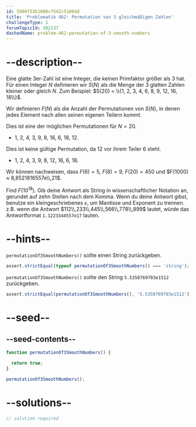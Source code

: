 ```yaml
---
id: 5900f53b1000cf542c51004d
title: 'Problematik 462: Permutation von 3 gleichmäßigen Zahlen'
challengeType: 1
forumTopicId: 302137
dashedName: problem-462-permutation-of-3-smooth-numbers
---
```


# --description--

Eine glatte 3er-Zahl ist eine Integer, die keinen Primfaktor größer als 3 hat. Für einen Integer $N$ definieren wir $S(N)$ als die Menge der 3 glatten Zahlen kleiner oder gleich $N$. Zum Beispiel: $S(20) = \\{1, 2, 3, 4, 6, 8, 9, 12, 16, 18\\}$.

Wir definieren $F(N)$ als die Anzahl der Permutationen von $S(N)$, in denen jedes Element nach allen seinen eigenen Teilern kommt.

Dies ist eine der möglichen Permutationen für $N = 20$.

-   1, 2, 4, 3, 9, 8, 16, 6, 18, 12.

Dies ist keine gültige Permutation, da 12 vor ihrem Teiler 6 steht.

-   1, 2, 4, 3, 9, 8, 12, 16, 6, 18.

Wir können nachweisen, dass $F(6) = 5$, $F(8) = 9$, $F(20) = 450$ und $F(1000) ≈ 8,8521816557e\\,21$.

Find $F({10}^{18})$. Gib deine Antwort als String in wissenschaftlicher Notation an, gerundet auf zehn Stellen nach dem Komma. Wenn du deine Antwort gibst, benutze ein kleingeschriebenes `e`, um Mantisse und Exponent zu trennen. z.B. wenn die Antwort $112\\,233\\,445\\,566\\,778\\,899$ lautet, würde das Antwortformat `1.1223344557e17` lauten.

# --hints--

`permutationOf3SmoothNumbers()` sollte einen String zurückgeben.

```js
assert.strictEqual(typeof permutationOf3SmoothNumbers() === 'string');
```

`permutationOf3SmoothNumbers()` sollte den String `5.5350769703e1512` zurückgeben.

```js
assert.strictEqual(permutationOf3SmoothNumbers(), '5.5350769703e1512');
```

# --seed--

## --seed-contents--

```js
function permutationOf3SmoothNumbers() {

  return true;
}

permutationOf3SmoothNumbers();
```

# --solutions--

```js
// solution required
```
